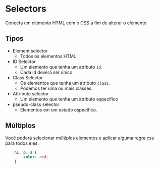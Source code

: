 # Selectors

Conecta um elemento HTML com o CSS a fim de alterar o elemento

## Tipos

* Element selector
    - Todos os elementos HTML
* ID Selector
    - Um elemento que tenha um atributo `id`.
    - Cada id deverá ser único.
* Class Selector
    - Os elementos que tenha um atributo `class`.
    - Podemos ter uma ou mais classes.
* Attribute selector
    - Um elemento que tenha um atributo específico
* pseudo-class selector
    - Elementos em um estado específico.

## Múltiplos

Você poderá selecionar múltiplos elementos e aplicar alguma regra css para todos eles.

```css
    h1, p, a {
        color: red;
    }
```